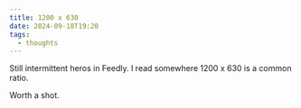 ```yaml
---
title: 1200 x 630
date: 2024-09-18T19:20
tags:
  - thoughts
---
```


Still intermittent heros in Feedly. I read somewhere 1200 x 630 is a common ratio.

Worth a shot.
